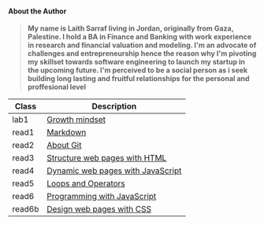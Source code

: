 #### About the Author
> **My name is Laith Sarraf living in Jordan, originally from Gaza, Palestine. I hold a BA in Finance and Banking with work experience in research and financial valuation and modeling. I'm an advocate of challenges and entrepreneurship hence the reason why I'm pivoting my skillset towards software engineering to launch my startup in the upcoming future. I'm perceived to be a social person as i seek building long lasting and fruitful relationships for the personal and proffesional level**


| Class  | Description |
| ----------- | ----------- |
| lab1 | [Growth mindset](https://laithsarraf.github.io/reading-notes/lab1) |
| read1 | [Markdown](https://laithsarraf.github.io/reading-notes/102/read1) |
| read2 | [About Git](https://laithsarraf.github.io/reading-notes/102/read2) |
| read3 |  [Structure web pages with HTML](https://laithsarraf.github.io/reading-notes/102/read3) |
| read4 | [Dynamic web pages with JavaScript](https://laithsarraf.github.io/reading-notes/102/read4)| 
| read5 | [Loops and Operators](https://laithsarraf.github.io/reading-notes/102/read5)| 
| read6 | [Programming with JavaScript](https://laithsarraf.github.io/reading-notes/102/read6)|
| read6b | [Design web pages with CSS](https://laithsarraf.github.io/reading-notes/102/read6b)|

